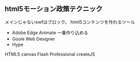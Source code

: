 html5モーション政策テクニック
---
メインじゃないswfはブロック。
html5コンテンツを作れるツール

+ Adobe Edge Animate 一番作り込める
+ Goole Web Designer　
+ Hype


HTML5 canvas
Flash Professional
createJS
